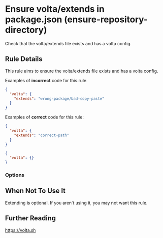 # Ensure volta/extends in package.json (ensure-repository-directory)

Check that the volta/extends file exists and has a volta config.


## Rule Details

This rule aims to ensure the volta/extends file exists and has a volta config.

Examples of **incorrect** code for this rule:

```json
{
  "volta": {
    "extends": "wrong-package/bad-copy-paste"
  }
}
```

Examples of **correct** code for this rule:

```json
{
  "volta": {
    "extends": "correct-path"
  }
}
```

```json
{
  "volta": {}
}
```

### Options



## When Not To Use It

Extending is optional. If you aren't using it, you may not want this rule.

## Further Reading

https://volta.sh
